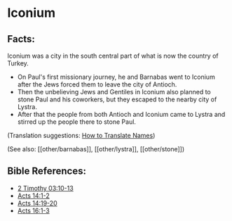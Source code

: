 # Iconium #

## Facts: ##

Iconium was a city in the south central part of what is now the country of Turkey.

* On Paul's first missionary journey, he and Barnabas went to Iconium after the Jews forced them to leave the city of Antioch.
* Then the unbelieving Jews and Gentiles in Iconium also planned to stone Paul and his coworkers, but they escaped to the nearby city of Lystra.
* After that the people from both Antioch and Iconium came to Lystra and stirred up the people there to stone Paul.

(Translation suggestions: [How to Translate Names](en/ta-vol1/translate/man/translate-names))

(See also: [[other/barnabas]], [[other/lystra]], [[other/stone]])

## Bible References: ##

* [2 Timothy 03:10-13](en/tn/2ti/help/03/10)
* [Acts 14:1-2](en/tn/act/help/14/01)
* [Acts 14:19-20](en/tn/act/help/14/19)
* [Acts 16:1-3](en/tn/act/help/16/01)